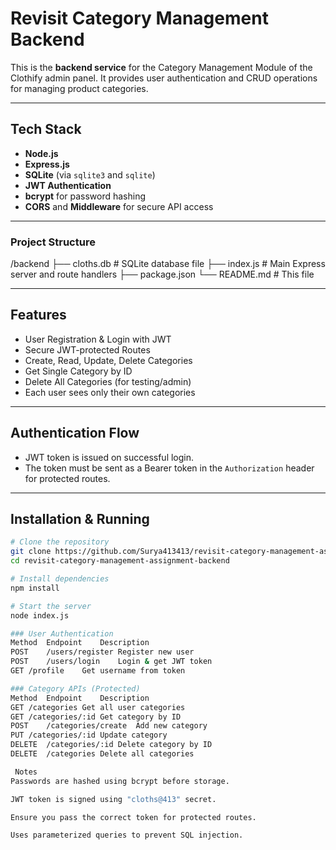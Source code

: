 # Revisit Category Management Backend

This is the **backend service** for the Category Management Module of the Clothify admin panel. It provides user authentication and CRUD operations for managing product categories.

---

##  Tech Stack

- **Node.js**  
- **Express.js**  
- **SQLite** (via `sqlite3` and `sqlite`)  
- **JWT Authentication**  
- **bcrypt** for password hashing  
- **CORS** and **Middleware** for secure API access  

---

### Project Structure

/backend ├── cloths.db # SQLite database file ├── index.js # Main Express server and route handlers ├── package.json
└── README.md # This file


---

##  Features

-  User Registration & Login with JWT  
-  Secure JWT-protected Routes  
-  Create, Read, Update, Delete Categories  
-  Get Single Category by ID  
-  Delete All Categories (for testing/admin)  
-  Each user sees only their own categories  

---

##  Authentication Flow

- JWT token is issued on successful login.
- The token must be sent as a Bearer token in the `Authorization` header for protected routes.

---

## Installation & Running

```bash
# Clone the repository
git clone https://github.com/Surya413413/revisit-category-management-assignment-backend.git
cd revisit-category-management-assignment-backend

# Install dependencies
npm install

# Start the server
node index.js

### User Authentication
Method	Endpoint	Description
POST	/users/register	Register new user
POST	/users/login	Login & get JWT token
GET	/profile	Get username from token

### Category APIs (Protected)
Method	Endpoint	Description
GET	/categories	Get all user categories
GET	/categories/:id	Get category by ID
POST	/categories/create	Add new category
PUT	/categories/:id	Update category
DELETE	/categories/:id	Delete category by ID
DELETE	/categories	Delete all categories

 Notes
Passwords are hashed using bcrypt before storage.

JWT token is signed using "cloths@413" secret.

Ensure you pass the correct token for protected routes.

Uses parameterized queries to prevent SQL injection.
